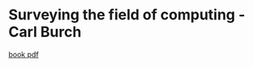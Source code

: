 # Surveying the field of computing - Carl Burch

[book pdf](https://www.cs.cmu.edu/~cburch/survey/text.pdf)
